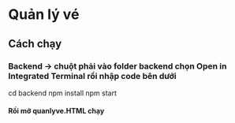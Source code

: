 # Quản lý vé
## Cách chạy
### Backend -> chuột phải vào folder backend chọn Open in Integrated Terminal rồi nhập code bên dưới
cd backend
npm install
npm start
#### Rồi mở quanlyve.HTML chạy